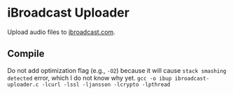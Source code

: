 # iBroadcast Uploader

Upload audio files to [ibroadcast.com](https://www.ibroadcast.com).

## Compile

Do not add optimization flag (e.g., `-O2`) because it will cause `stack smashing detected` error, which I do not know why yet.
`gcc -o ibup ibroadcast-uploader.c -lcurl -lssl -ljansson -lcrypto -lpthread`
